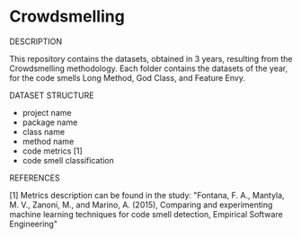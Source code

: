 # Crowdsmelling

DESCRIPTION

This repository contains the datasets, obtained in 3 years, resulting from the Crowdsmelling methodology.
Each folder contains the datasets of the year, for the code smells Long Method, God Class, and Feature Envy. 

DATASET STRUCTURE
  - project	name
  - package	name
  - class	name
  - method name
  - code metrics [1]
  - code smell classification

REFERENCES

[1] Metrics description can be found in the study: "Fontana, F. A., Mantyla, M. V., Zanoni, M., and Marino, A. (2015), Comparing and experimenting machine learning techniques for code smell detection, Empirical Software Engineering"
